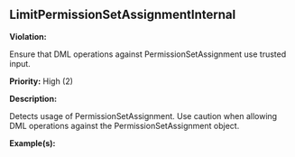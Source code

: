 LimitPermissionSetAssignmentInternal[](#limitpermissionsetassignmentinternal)
------------------------------------------------------------------------------------------------------------------------------------------------------

**Violation:**

   Ensure that DML operations against PermissionSetAssignment use trusted input.


**Priority:** High (2)

**Description:**

   Detects usage of PermissionSetAssignment. Use caution when allowing DML operations against the PermissionSetAssignment object.

**Example(s):**

   

